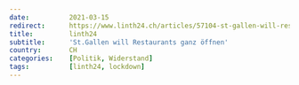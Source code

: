 ```yaml
---
date:          2021-03-15
redirect:      https://www.linth24.ch/articles/57104-st-gallen-will-restaurants-ganz-oeffnen
title:         linth24
subtitle:      'St.Gallen will Restaurants ganz öffnen'
country:       CH
categories:    [Politik, Widerstand]
tags:          [linth24, lockdown]
---
```

